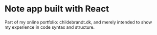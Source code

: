 # Note app built with React

Part of my online portfolio: childebrandt.dk, and merely intended to show my experience in code syntax and structure.
